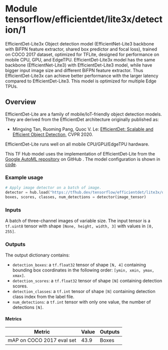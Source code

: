 # Module tensorflow/efficientdet/lite3x/detection/1

EfficientDet-Lite3x Object detection model (EfficientNet-Lite3 backbone with
BiFPN feature extractor, shared box predictor and focal loss), trained on COCO
2017 dataset, optimized for TFLite, designed for performance on mobile CPU, GPU,
and EdgeTPU. EfficientDet-Lite3x model has the same backbone
(EfficientNet-Lite3) with EfficientDet-Lite3 model, while have bigger input
image size and different BiFPN feature extractor. Thus EfficientDet-Lite3x can
achieve better performance with the larger latency compared to
EfficientDet-Lite3. This model is optimized for multiple Edge TPUs.

<!-- asset-path: internal -->
<!-- module-type: image-object-detection -->
<!-- fine-tunable: false -->
<!-- format: saved_model_2 -->
<!-- network-architecture: efficientdet -->
<!-- dataset: coco-2017 -->

## Overview

EfficientDet-Lite are a family of mobile/IoT-friendly object detection models.
They are derived from the EfficientDet architecture originally published as:

*   Mingxing Tan, Ruoming Pang, Quoc V. Le:
    [EfficientDet: Scalable and Efficient Object Detection](https://arxiv.org/abs/1911.09070),
    CVPR 2020.

EfficientDet-Lite runs well on all mobile CPU/GPU/EdgeTPU hardware.

This TF Hub model uses the implementation of EfficientDet-Lite from the
[Google AutoML repository](https://github.com/google/automl/tree/master/efficientdet)
on GitHub . The model configuration is shown in
[code](https://github.com/google/automl/blob/ea9d3c58f48f8e99bad0119a7b3a1ad5953481e0/efficientdet/hparams_config.py#L383).

### Example usage

```python
# Apply image detector on a batch of image.
detector = hub.load("https://tfhub.dev/tensorflow/efficientdet/lite3x/detection/1")
boxes, scores, classes, num_detections = detector(image_tensor)
```

### Inputs

A batch of three-channel images of variable size. The input tensor is a
`tf.uint8` tensor with shape `[None, height, width, 3]` with values in `[0,
255]`.

### Outputs

The output dictionary contains:

*   `detection_boxes`: a `tf.float32` tensor of shape `[N, 4]` containing
    bounding box coordinates in the following order: `[ymin, xmin, ymax, xmax]`.
*   `detection_scores`: a `tf.float32` tensor of shape `[N]` containing
    detection scores.
*   `detection_classes`: a `tf.int` tensor of shape `[N]` containing detection
    class index from the label file.
*   `num_detections`: a `tf.int` tensor with only one value, the number of
    detections `[N]`.

#### Metrics

Metric                    | Value | Outputs
------------------------- | ----- | -------
mAP on COCO 2017 eval set | 43.9  | Boxes
